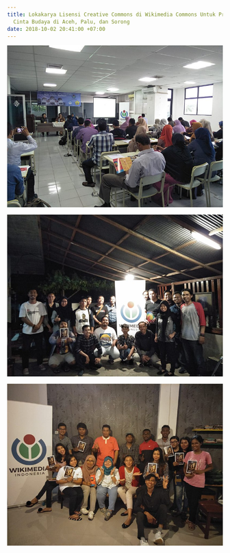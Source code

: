 ```yaml
---
title: Lokakarya Lisensi Creative Commons di Wikimedia Commons Untuk Program Wiki
  Cinta Budaya di Aceh, Palu, dan Sorong
date: 2018-10-02 20:41:00 +07:00
---
```


![800px-4_September_2018_Sosialisasi_WCB_dan_CC_di_Aceh.jpg](/uploads/800px-4_September_2018_Sosialisasi_WCB_dan_CC_di_Aceh.jpg)

![20_Agustus_2018_lokakarya_ccid_di_wiki_cinta_budaya,_Palu.jpg](/uploads/20_Agustus_2018_lokakarya_ccid_di_wiki_cinta_budaya,_Palu.jpg)

![800px-21_September_2018-_Sosialisasi_Wiki_Cinta_Budaya_dan_CC_di_Sorong.jpg](/uploads/800px-21_September_2018-_Sosialisasi_Wiki_Cinta_Budaya_dan_CC_di_Sorong.jpg)

